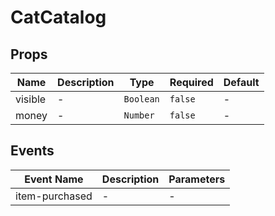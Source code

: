 # CatCatalog

## Props

<!-- @vuese:CatCatalog:props:start -->
|Name|Description|Type|Required|Default|
|---|---|---|---|---|
|visible|-|`Boolean`|`false`|-|
|money|-|`Number`|`false`|-|

<!-- @vuese:CatCatalog:props:end -->


## Events

<!-- @vuese:CatCatalog:events:start -->
|Event Name|Description|Parameters|
|---|---|---|
|item-purchased|-|-|

<!-- @vuese:CatCatalog:events:end -->


